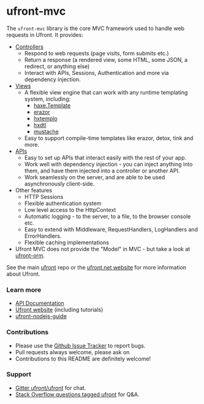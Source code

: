 ufront-mvc
==========

The `ufront-mvc` library is the core MVC framework used to handle web requests in Ufront.
It provides:

- [Controllers](http://api.ufront.net/ufront/web/Controller.html)
	- Respond to web requests (page visits, form submits etc.)
	- Return a response (a rendered view, some HTML, some JSON, a redirect, or anything else)
	- Interact with APIs, Sessions, Authentication and more via dependency injection.
- [Views](http://api.ufront.net/ufront/web/result/ViewResult.html)
	- A flexible view engine that can work with any runtime templating system, including:
		- [haxe.Template](http://haxe.org/manual/std-template.html)
		- [erazor](https://github.com/ufront/erazor)
		- [hxtemplo](https://github.com/Simn/hxtemplo)
		- [hxdtl](https://github.com/ajukraine/hxdtl)
		- [mustache](https://github.com/TomahawX/Mustache.hx)
	- Easy to support compile-time templates like erazor, detox, tink and more.
- [APIs](http://api.ufront.net/ufront/api/UFApi.html)
	- Easy to set up APIs that interact easily with the rest of your app.
	- Work well with dependency injection - you can inject anything into them, and have them injected into a controller or another API.
	- Work seamlessly on the server, and are able to be used asynchronously client-side.
- Other features
	- HTTP Sessions
	- Flexible authentication system
	- Low level access to the HttpContext
	- Automatic logging - to the server, to a file, to the browser console etc.
	- Easy to extend with Middleware, RequestHandlers, LogHandlers and ErrorHandlers.
	- Flexible caching implementations
- Ufront MVC does not provide the "Model" in MVC - but take a look at [ufront-orm](https://github.com/ufront/ufront-orm).

See the main [ufront](https://github.com/ufront/ufront) repo or the [ufront.net website](http://ufront.net) for more information about Ufront.

### Learn more

- [API Documentation](http://api.ufront.net/)
- [Ufront website](http://ufront.net) (including tutorials)
- [ufront-nodejs-guide](https://github.com/kevinresol/ufront-nodejs-guide/)

### Contributions

- Please use the [Github Issue Tracker](https://github.com/ufront/ufront-mvc/issues/) to report bugs.
- Pull requests always welcome, please ask on
- Contributions to this README are definitely welcome!

### Support

- [Gitter ufront/ufront](https://gitter.im/ufront/ufront) for chat.
- [Stack Overflow questions tagged ufront](http://stackoverflow.com/questions/tagged/ufront) for Q&A.

